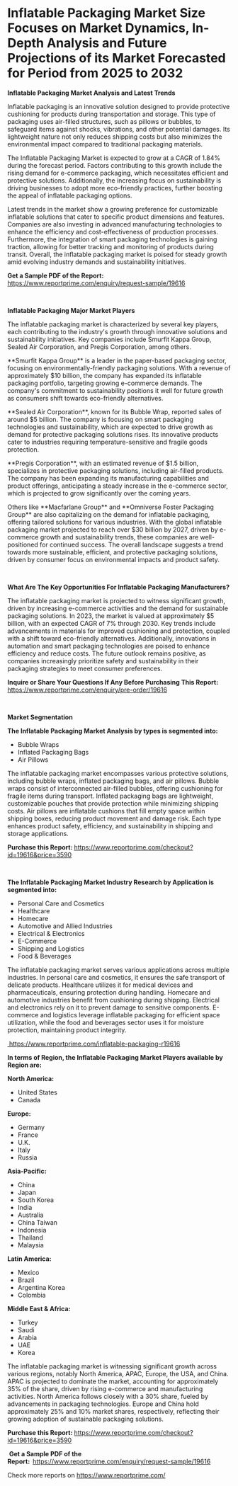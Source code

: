 <p><h1>Inflatable Packaging Market Size Focuses on Market Dynamics, In-Depth Analysis and Future Projections of its Market Forecasted for Period from 2025 to 2032</h1></p><p><strong>Inflatable Packaging Market Analysis and Latest Trends</strong></p>
<p><p>Inflatable packaging is an innovative solution designed to provide protective cushioning for products during transportation and storage. This type of packaging uses air-filled structures, such as pillows or bubbles, to safeguard items against shocks, vibrations, and other potential damages. Its lightweight nature not only reduces shipping costs but also minimizes the environmental impact compared to traditional packaging materials.</p><p>The Inflatable Packaging Market is expected to grow at a CAGR of 1.84% during the forecast period. Factors contributing to this growth include the rising demand for e-commerce packaging, which necessitates efficient and protective solutions. Additionally, the increasing focus on sustainability is driving businesses to adopt more eco-friendly practices, further boosting the appeal of inflatable packaging options.</p><p>Latest trends in the market show a growing preference for customizable inflatable solutions that cater to specific product dimensions and features. Companies are also investing in advanced manufacturing technologies to enhance the efficiency and cost-effectiveness of production processes. Furthermore, the integration of smart packaging technologies is gaining traction, allowing for better tracking and monitoring of products during transit. Overall, the inflatable packaging market is poised for steady growth amid evolving industry demands and sustainability initiatives.</p></p>
<p><strong>Get a Sample PDF of the Report:&nbsp;</strong> <a href="https://www.reportprime.com/enquiry/request-sample/19616?utm_campaign=2204&utm_medium=2&utm_source=Github&utm_content=ia&utm_term=20032025&utm_id=inflatable-packaging">https://www.reportprime.com/enquiry/request-sample/19616</a></p>
<p>&nbsp;</p>
<p><strong>Inflatable Packaging Major Market Players</strong></p>
<p><p>The inflatable packaging market is characterized by several key players, each contributing to the industry's growth through innovative solutions and sustainability initiatives. Key companies include Smurfit Kappa Group, Sealed Air Corporation, and Pregis Corporation, among others. </p><p>**Smurfit Kappa Group** is a leader in the paper-based packaging sector, focusing on environmentally-friendly packaging solutions. With a revenue of approximately $10 billion, the company has expanded its inflatable packaging portfolio, targeting growing e-commerce demands. The company's commitment to sustainability positions it well for future growth as consumers shift towards eco-friendly alternatives.</p><p>**Sealed Air Corporation**, known for its Bubble Wrap, reported sales of around $5 billion. The company is focusing on smart packaging technologies and sustainability, which are expected to drive growth as demand for protective packaging solutions rises. Its innovative products cater to industries requiring temperature-sensitive and fragile goods protection.</p><p>**Pregis Corporation**, with an estimated revenue of $1.5 billion, specializes in protective packaging solutions, including air-filled products. The company has been expanding its manufacturing capabilities and product offerings, anticipating a steady increase in the e-commerce sector, which is projected to grow significantly over the coming years. </p><p>Others like **Macfarlane Group** and **Omniverse Foster Packaging Group** are also capitalizing on the demand for inflatable packaging, offering tailored solutions for various industries. With the global inflatable packaging market projected to reach over $30 billion by 2027, driven by e-commerce growth and sustainability trends, these companies are well-positioned for continued success. The overall landscape suggests a trend towards more sustainable, efficient, and protective packaging solutions, driven by consumer focus on environmental impacts and product safety.</p></p>
<p>&nbsp;</p>
<p><strong>What Are The Key Opportunities For Inflatable Packaging Manufacturers?</strong></p>
<p><p>The inflatable packaging market is projected to witness significant growth, driven by increasing e-commerce activities and the demand for sustainable packaging solutions. In 2023, the market is valued at approximately $5 billion, with an expected CAGR of 7% through 2030. Key trends include advancements in materials for improved cushioning and protection, coupled with a shift toward eco-friendly alternatives. Additionally, innovations in automation and smart packaging technologies are poised to enhance efficiency and reduce costs. The future outlook remains positive, as companies increasingly prioritize safety and sustainability in their packaging strategies to meet consumer preferences.</p></p>
<p><strong>Inquire or Share Your Questions If Any Before Purchasing This Report:</strong> <a href="https://www.reportprime.com/enquiry/pre-order/19616?utm_campaign=2204&utm_medium=2&utm_source=Github&utm_content=ia&utm_term=20032025&utm_id=inflatable-packaging">https://www.reportprime.com/enquiry/pre-order/19616</a></p>
<p>&nbsp;</p>
<p><strong>Market Segmentation</strong></p>
<p><strong>The Inflatable Packaging Market Analysis by types is segmented into:</strong></p>
<p><ul><li>Bubble Wraps</li><li>Inflated Packaging Bags</li><li>Air Pillows</li></ul></p>
<p><p>The inflatable packaging market encompasses various protective solutions, including bubble wraps, inflated packaging bags, and air pillows. Bubble wraps consist of interconnected air-filled bubbles, offering cushioning for fragile items during transport. Inflated packaging bags are lightweight, customizable pouches that provide protection while minimizing shipping costs. Air pillows are inflatable cushions that fill empty space within shipping boxes, reducing product movement and damage risk. Each type enhances product safety, efficiency, and sustainability in shipping and storage applications.</p></p>
<p><strong>Purchase this Report:&nbsp;</strong><a href="https://www.reportprime.com/checkout?id=19616&price=3590&utm_campaign=2204&utm_medium=2&utm_source=Github&utm_content=ia&utm_term=20032025&utm_id=inflatable-packaging">https://www.reportprime.com/checkout?id=19616&price=3590</a></p>
<p>&nbsp;</p>
<p><strong>The Inflatable Packaging Market Industry Research by Application is segmented into:</strong></p>
<p><ul><li>Personal Care and Cosmetics</li><li>Healthcare</li><li>Homecare</li><li>Automotive and Allied Industries</li><li>Electrical & Electronics</li><li>E-Commerce</li><li>Shipping and Logistics</li><li>Food & Beverages</li></ul></p>
<p><p>The inflatable packaging market serves various applications across multiple industries. In personal care and cosmetics, it ensures the safe transport of delicate products. Healthcare utilizes it for medical devices and pharmaceuticals, ensuring protection during handling. Homecare and automotive industries benefit from cushioning during shipping. Electrical and electronics rely on it to prevent damage to sensitive components. E-commerce and logistics leverage inflatable packaging for efficient space utilization, while the food and beverages sector uses it for moisture protection, maintaining product integrity.</p></p>
<p><a href="https://www.reportprime.com/inflatable-packaging-r19616?utm_campaign=2204&utm_medium=2&utm_source=Github&utm_content=ia&utm_term=20032025&utm_id=inflatable-packaging">&nbsp;https://www.reportprime.com/inflatable-packaging-r19616</a></p>
<p><strong>In terms of Region, the Inflatable Packaging Market Players available by Region are:</strong></p>
<p>
    <p> <strong> North America: </strong>
        <ul>
            <li>United States</li>
            <li>Canada</li>
        </ul>
        </p> 
    <p> <strong> Europe: </strong>
        <ul>
            <li>Germany</li>
            <li>France</li>
            <li>U.K.</li>
            <li>Italy</li>
            <li>Russia</li>
        </ul>
        </p> 
    <p> <strong> Asia-Pacific: </strong>
        <ul>
            <li>China</li>
            <li>Japan</li>
            <li>South Korea</li>
            <li>India</li>
            <li>Australia</li>
            <li>China Taiwan</li>
            <li>Indonesia</li>
            <li>Thailand</li>
            <li>Malaysia</li>
        </ul>
        </p> 
    <p> <strong> Latin America: </strong>
        <ul>
            <li>Mexico</li>
            <li>Brazil</li>
            <li>Argentina Korea</li>
            <li>Colombia</li>
        </ul>
        </p> 
    <p> <strong> Middle East & Africa: </strong>
        <ul>
            <li>Turkey</li>
            <li>Saudi</li>
            <li>Arabia</li>
            <li>UAE</li>
            <li>Korea</li>
        </ul>
    </p>
    </p>
<p><p>The inflatable packaging market is witnessing significant growth across various regions, notably North America, APAC, Europe, the USA, and China. APAC is projected to dominate the market, accounting for approximately 35% of the share, driven by rising e-commerce and manufacturing activities. North America follows closely with a 30% share, fueled by advancements in packaging technologies. Europe and China hold approximately 25% and 10% market shares, respectively, reflecting their growing adoption of sustainable packaging solutions.</p></p>
<p><strong>Purchase this Report: </strong><a href="https://www.reportprime.com/checkout?id=19616&price=3590&utm_campaign=2204&utm_medium=2&utm_source=Github&utm_content=ia&utm_term=20032025&utm_id=inflatable-packaging">https://www.reportprime.com/checkout?id=19616&price=3590</a></p>
<p>&nbsp;<strong>Get a Sample PDF of the Report:&nbsp;&nbsp;</strong><a href="https://www.reportprime.com/enquiry/request-sample/19616?utm_campaign=2204&utm_medium=2&utm_source=Github&utm_content=ia&utm_term=20032025&utm_id=inflatable-packaging">https://www.reportprime.com/enquiry/request-sample/19616</a></p>
<p><strong></strong></p>
<p>Check more reports on <a href="https://www.reportprime.com/?utm_campaign=2204&utm_medium=2&utm_source=Github&utm_content=ia&utm_term=20032025&utm_id=inflatable-packaging">https://www.reportprime.com/</a></p>